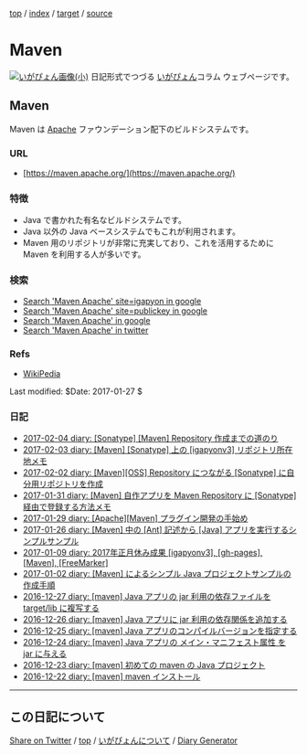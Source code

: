 [top](../index.html) / [index](index.html) / [target](https://igapyon.github.io/diary/keyword/maven.html) / [source](https://github.com/igapyon/diary/blob/gh-pages/keyword/maven.src.md) 

Maven
=====================================================================================================
[![いがぴょん画像(小)](https://igapyon.github.io/diary/images/iga200306s.jpg "いがぴょん")](https://igapyon.github.io/diary/memo/memoigapyon.html) 日記形式でつづる [いがぴょん](https://igapyon.github.io/diary/memo/memoigapyon.html)コラム ウェブページです。

## Maven

Maven は [Apache](apache.html) ファウンデーション配下のビルドシステムです。

### URL

* [https://maven.apache.org/](https://maven.apache.org/)

### 特徴

* Java で書かれた有名なビルドシステムです。
* Java 以外の Java ベースシステムでもこれが利用されます。
* Maven 用のリポジトリが非常に充実しており、これを活用するために Maven を利用する人が多いです。

### 検索


* [Search 'Maven Apache' site=igapyon in google](https://www.google.co.jp/#pws=0&q=site:https%3A%2F%2Figapyon.github.io%2Fdiary%2F+Maven+Apache)
* [Search 'Maven Apache' site=publickey in google](https://www.google.co.jp/#pws=0&q=site:http%3A%2F%2Fwww.publickey1.jp%2F+Maven+Apache)
* [Search 'Maven Apache' in google](https://www.google.co.jp/#pws=0&q=Maven+Apache)
* [Search 'Maven Apache' in twitter](https://twitter.com/search?q=Maven+Apache)

### Refs

* [WikiPedia](https://ja.wikipedia.org/wiki/Apache_Maven)

Last modified: $Date: 2017-01-27 $

### 日記

* [2017-02-04 diary: [Sonatype] [Maven] Repository 作成までの道のり](../2017/ig170204.html)
* [2017-02-03 diary: [Maven] [Sonatype] 上の [igapyonv3] リポジトリ所在地メモ](../2017/ig170203.html)
* [2017-02-02 diary: [Maven][OSS] Repository につながる [Sonatype] に自分用リポジトリを作成](../2017/ig170202.html)
* [2017-01-31 diary: [Maven] 自作アプリを Maven Repository に [Sonatype] 経由で登録する方法メモ](../2017/ig170131.html)
* [2017-01-29 diary: [Apache][Maven] プラグイン開発の手始め](../2017/ig170129.html)
* [2017-01-26 diary: [Maven] 中の [Ant] 記述から [Java] アプリを実行するシンプルサンプル](../2017/ig170126.html)
* [2017-01-09 diary: 2017年正月休み成果 [igapyonv3], [gh-pages], [Maven], [FreeMarker]](../2017/ig170109.html)
* [2017-01-02 diary: [Maven] によるシンプル Java プロジェクトサンプルの作成手順](../2017/ig170102.html)
* [2016-12-27 diary: [maven] Java アプリの jar 利用の依存ファイルを target/lib に複写する](../2016/ig161227.html)
* [2016-12-26 diary: [maven] Java アプリに jar 利用の依存関係を追加する](../2016/ig161226.html)
* [2016-12-25 diary: [maven] Java アプリのコンパイルバージョンを指定する](../2016/ig161225.html)
* [2016-12-24 diary: [maven] Java アプリの メイン・マニフェスト属性 を jar に与える](../2016/ig161224.html)
* [2016-12-23 diary: [maven] 初めての maven の Java プロジェクト](../2016/ig161223.html)
* [2016-12-22 diary: [maven] maven インストール](../2016/ig161222.html)



----------------------------------------------------------------------------------------------------

## この日記について

[Share on Twitter](https://twitter.com/intent/tweet?hashtags=igapyon%2Cdiary%2C%E3%81%84%E3%81%8C%E3%81%B4%E3%82%87%E3%82%93%2CApache&text=Maven&url=https%3A%2F%2Figapyon.github.io%2Fdiary%2Fkeyword%2Fmaven.html) / [top](../index.html) / [いがぴょんについて](https://igapyon.github.io/diary/memo/memoigapyon.html) / [Diary Generator](https://github.com/igapyon/igapyonv3)
